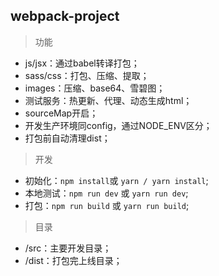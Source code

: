 ## webpack-project

> 功能
- js/jsx：通过babel转译打包；
- sass/css：打包、压缩、提取；
- images：压缩、base64、雪碧图；
- 测试服务：热更新、代理、动态生成html；
- sourceMap开启；
- 开发生产环境同config，通过NODE_ENV区分；
- 打包前自动清理dist；
> 开发
- 初始化：`npm install`或 `yarn / yarn install`;
- 本地测试：`npm run dev` 或 `yarn run dev`;
- 打包：`npm run build` 或 `yarn run build`;

>目录
- /src：主要开发目录；
- /dist：打包完上线目录；
